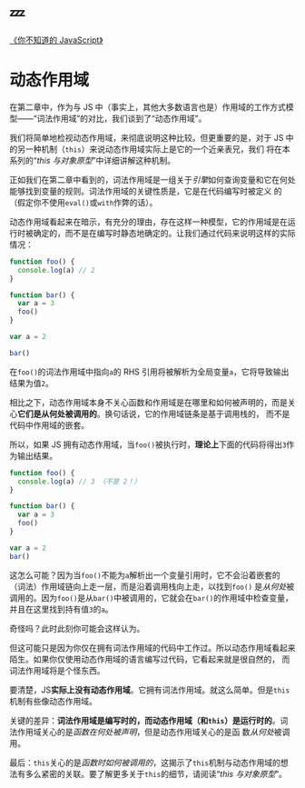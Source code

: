 # :zzz:

[《你不知道的 JavaScript》](https://github.com/ZXheart/You-Dont-Know-JS/blob/1ed-zh-CN/scope%20%26%20closures/apA.md)

# 动态作用域

在第二章中，作为与 JS 中（事实上，其他大多数语言也是）作用域的工作方式模型——“词法作用域”的对比，我们谈到了“动态作用域”。

我们将简单地检视动态作用域，来彻底说明这种比较。但更重要的是，对于 JS 中的另一种机制（`this`）来说动态作用域实际上是它的一个近亲表兄，我们
将在本系列的“_this 与对象原型_”中详细讲解这种机制。

正如我们在第二章中看到的，词法作用域是一组关于*引擎*如何查询变量和它在何处能够找到变量的规则。词法作用域的关键性质是，它是在代码编写时被定义
的（假定你不使用`eval()`或`with`作弊的话）。

动态作用域看起来在暗示，有充分的理由，存在这样一种模型，它的作用域是在运行时被确定的，而不是在编写时静态地确定的。让我们通过代码来说明这样的实际情况：

```javascript
function foo() {
  console.log(a) // 2
}

function bar() {
  var a = 3
  foo()
}

var a = 2

bar()
```

在`foo()`的词法作用域中指向`a`的 RHS 引用将被解析为全局变量`a`，它将导致输出结果为值`2`。

相比之下，动态作用域本身不关心函数和作用域是在哪里和如何被声明的，而是关心**它们是从何处被调用的**。换句话说，它的作用域链条是基于调用栈的，
而不是代码中作用域的嵌套。

所以，如果 JS 拥有动态作用域，当`foo()`被执行时，**理论上**下面的代码将得出`3`作为输出结果。

```javascript
function foo() {
  console.log(a) // 3 （不是 2！）
}

function bar() {
  var a = 3
  foo()
}

var a = 2
bar()
```

这怎么可能？因为当`foo()`不能为`a`解析出一个变量引用时，它不会沿着嵌套的（词法）作用域链向上走一层，而是沿着调用栈向上走，以找到`foo()`
是*从何处*被调用的。因为`foo()`是从`bar()`中被调用的，它就会在`bar()`的作用域中检查变量，并且在这里找到持有值`3`的`a`。

奇怪吗？此时此刻你可能会这样认为。

但这可能只是因为你仅在拥有词法作用域的代码中工作过。所以动态作用域看起来陌生。如果你仅使用动态作用域的语言编写过代码，它看起来就是很自然的，
而词法作用域将是个怪东西。

要清楚，JS**实际上没有动态作用域**。它拥有词法作用域。就这么简单。但是`this`机制有些像动态作用域。

关键的差异：**词法作用域是编写时的，而动态作用域（和`this`）是运行时的**。词法作用域关心的是*函数在何处被声明*，但是动态作用域关心的是函
数*从何处*被调用。

最后：`this`关心的是*函数时如何被调用的*，这揭示了`this`机制与动态作用域的想法有多么紧密的关联。要了解更多关于`this`的细节，请阅读“_this 与对象原型_”。
